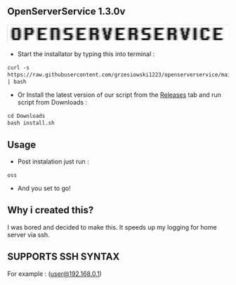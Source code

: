 ## OpenServerService 1.3.0v
<img src="https://github.com/grzesiowski1223/openserverservice/blob/main/logo.png" alt="OSSlogo"/>

- Start the installator by typing this into terminal :
```
curl -s https://raw.githubusercontent.com/grzesiowski1223/openserverservice/main/install.sh | bash
```
- Or Install the latest version of our script from the [Releases]([https://github.com/grzesiowski1223/openserverservice/releases/]) tab and run script from Downloads :
```
cd Downloads
bash install.sh
```
## Usage
- Post instalation just run :
```
oss

```
- And you set to go!

## Why i created this?
I was bored and decided to make this. It speeds up my logging for home server via ssh.


## SUPPORTS SSH SYNTAX
For example : (user@192.168.0.1)

